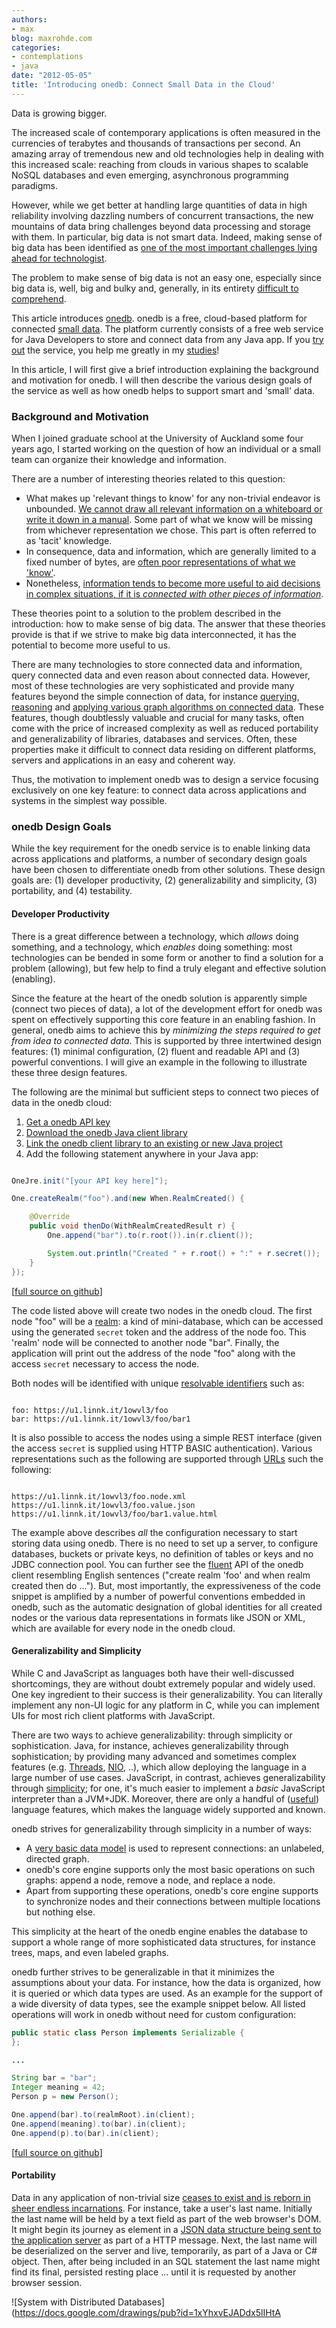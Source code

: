```yaml
---
authors:
- max
blog: maxrohde.com
categories:
- contemplations
- java
date: "2012-05-05"
title: 'Introducing onedb: Connect Small Data in the Cloud'
---
```


Data is growing bigger.

The increased scale of contemporary applications is often measured in the currencies of terabytes and thousands of transactions per second. An amazing array of tremendous new and old technologies help in dealing with this increased scale: reaching from clouds in various shapes to scalable NoSQL databases and even emerging, asynchronous programming paradigms.

However, while we get better at handling large quantities of data in high reliability involving dazzling numbers of concurrent transactions, the new mountains of data bring challenges beyond data processing and storage with them. In particular, big data is not smart data. Indeed, making sense of big data has been identified as [one of the most important challenges lying ahead for technologist](http://www.nytimes.com/2012/04/08/us/berkeley-group-tries-to-make-sense-of-big-data.html 'Berkeley Group Digs In to Challenge of Making Sense of All That Data').

The problem to make sense of big data is not an easy one, especially since big data is, well, big and bulky and, generally, in its entirety [difficult to comprehend](http://www.citeulike.org/user/mxro/article/4389709 'Bettis and Prahalad: The Dominant Logic: Retrospective and Extension').

This article introduces [onedb](http://www.onedb.de/ 'onedb'). onedb is a free, cloud-based platform for connected [small data](http://maxrohde.com/2012/05/05/small-data/ 'Small Data'). The platform currently consists of a free web service for Java Developers to store and connect data from any Java app. If you [try out](http://maxrohde.com/2012/05/06/onedb-tutorial/ 'onedb Tutorial') the service, you help me greatly in my [studies](http://www.mxro.de/short-cv)!

In this article, I will first give a brief introduction explaining the background and motivation for onedb. I will then describe the various design goals of the service as well as how onedb helps to support smart and 'small' data.

### Background and Motivation

When I joined graduate school at the University of Auckland some four years ago, I started working on the question of how an individual or a small team can organize their knowledge and information.

There are a number of interesting theories related to this question:

- What makes up 'relevant things to know' for any non-trivial endeavor is unbounded. [We cannot draw all relevant information on a whiteboard or write it down in a manual](http://www.citeulike.org/user/mxro/article/4234698 'Blackler: Knowledge, Knowledge Work and Organizations: An Overview and Interpretation.'). Some part of what we know will be missing from whichever representation we chose. This part is often referred to as 'tacit' knowledge.
- In consequence, data and information, which are generally limited to a fixed number of bytes, are [often poor representations of what we 'know'](http://www.citeulike.org/user/mxro/article/4116 'Thompson and Walsham: Placing Knowledge Management in Context').
- Nonetheless, [information tends to become more useful to aid decisions in complex situations, if it is _connected with other pieces of information_](http://www.citeulike.org/user/mxro/article/973799 'Kwan and Balasubramanian: KnowledgeScope: managing knowledge in context').

These theories point to a solution to the problem described in the introduction: how to make sense of big data. The answer that these theories provide is that if we strive to make big data interconnected, it has the potential to become more useful to us.

There are many technologies to store connected data and information, query connected data and even reason about connected data. However, most of these technologies are very sophisticated and provide many features beyond the simple connection of data, for instance [querying](http://webofdata.wordpress.com/2010/04/09/sparql-query-management/), [reasoning](http://bossam.wordpress.com/about-bossam/) and [applying various graph algorithms on connected data](http://blog.neo4j.org/2010/07/top-seven-news-in-neo4j-11.html). These features, though doubtlessly valuable and crucial for many tasks, often come with the price of increased complexity as well as reduced portability and generalizability of libraries, databases and services. Often, these properties make it difficult to connect data residing on different platforms, servers and applications in an easy and coherent way.

Thus, the motivation to implement onedb was to design a service focusing exclusively on one key feature: to connect data across applications and systems in the simplest way possible.

### onedb Design Goals

While the key requirement for the onedb service is to enable linking data across applications and platforms, a number of secondary design goals have been chosen to differentiate onedb from other solutions. These design goals are: (1) developer productivity, (2) generalizability and simplicity, (3) portability, and (4) testability.

#### Developer Productivity

There is a great difference between a technology, which _allows_ doing something, and a technology, which _enables_ doing something: most technologies can be bended in some form or another to find a solution for a problem (allowing), but few help to find a truly elegant and effective solution (enabling).

Since the feature at the heart of the onedb solution is apparently simple (connect two pieces of data), a lot of the development effort for onedb was spent on effectively supporting this core feature in an enabling fashion. In general, onedb aims to achieve this by _minimizing the steps required to get from idea to connected data_. This is supported by three intertwined design features: (1) minimal configuration, (2) fluent and readable API and (3) powerful conventions. I will give an example in the following to illustrate these three design features.

The following are the minimal but sufficient steps to connect two pieces of data in the onedb cloud:

1. [Get a onedb API key](http://www.onedb.de/#apikeyanchor 'Get onedb API key')
2. [Download the onedb Java client library](http://maxrohde.com/2012/05/06/onedb-tutorial/#downloadclientlibrary 'Download onedb Client Library')
3. [Link the onedb client library to an existing or new Java project](http://maxrohde.com/2012/05/06/onedb-tutorial/#linkingclientlibrary 'Link onedb client library')
4. Add the following statement anywhere in your Java app:

```java

OneJre.init("[your API key here]");

One.createRealm("foo").and(new When.RealmCreated() {

    @Override
    public void thenDo(WithRealmCreatedResult r) {
        One.append("bar").to(r.root()).in(r.client());

        System.out.println("Created " + r.root() + ":" + r.secret());
    }
});
```

\[[full source on github](https://github.com/mxro/onedb-examples/blob/master/src/main/java/one/examples/z_articles/A_IntroducingOnedb.java 'Source code example')\]

The code listed above will create two nodes in the onedb cloud. The first node "foo" will be a [realm](http://maxrohde.com/2012/05/06/onedb-tutorial/#createrealm 'onedb Realm'): a kind of mini-database, which can be accessed using the generated `secret` token and the address of the node foo. This 'realm' node will be connected to another node "bar". Finally, the application will print out the address of the node "foo" along with the access `secret` necessary to access the node.

Both nodes will be identified with unique [resolvable identifiers](http://milicicvuk.com/blog/2011/07/26/problems-of-linked-data-14-identity/ 'Problems of Linked Data (1/4): Identity') such as:

```text

foo: https://u1.linnk.it/1owvl3/foo
bar: https://u1.linnk.it/1owvl3/foo/bar1
```

It is also possible to access the nodes using a simple REST interface (given the access `secret` is supplied using HTTP BASIC authentication). Various representations such as the following are supported through [URLs](http://damnhandy.com/2007/11/19/uri-vs-url-whats-the-difference/ 'URI vs. URL: What’s the Difference?') such the following:

```text

https://u1.linnk.it/1owvl3/foo.node.xml
https://u1.linnk.it/1owvl3/foo.value.json
https://u1.linnk.it/1owvl3/foo/bar1.value.html
```

The example above describes _all_ the configuration necessary to start storing data using onedb. There is no need to set up a server, to configure databases, buckets or private keys, no definition of tables or keys and no JDBC connection pool. You can further see the [fluent](http://blog.jooq.org/2012/01/05/the-java-fluent-api-designer-crash-course/ 'The Java Fluent API Designer Crash Course') API of the onedb client resembling English sentences ("create realm 'foo' and when realm created then do ..."). But, most importantly, the expressiveness of the code snippet is amplified by a number of powerful conventions embedded in onedb, such as the automatic designation of global identities for all created nodes or the various data representations in formats like JSON or XML, which are available for every node in the onedb cloud.

#### Generalizability and Simplicity

While C and JavaScript as languages both have their well-discussed shortcomings, they are without doubt extremely popular and widely used. One key ingredient to their success is their generalizability. You can literally implement any non-UI logic for any platform in C, while you can implement UIs for most rich client platforms with JavaScript.

There are two ways to achieve generalizability: through simplicity or sophistication. Java, for instance, achieves generalizability through sophistication; by providing many advanced and sometimes complex features (e.g. [Threads](http://www.techrepublic.com/article/avoid-these-java-threading-gotchas/1049534 'Avoid these Java threading gotchas'), [NIO](http://blog.tsunanet.net/2010/08/java-nio-and-overengineering.html 'Java NIO and overengineering'), ..), which allow deploying the language in a large number of use cases. JavaScript, in contrast, achieves generalizability through [simplicity](http://misko.hevery.com/2010/04/07/move-over-java-i-have-fallen-in-love-with-javascript/ 'Move over Java, I have fallen in love with JavaScript'); for one, it's much easier to implement a _basic_ JavaScript interpreter than a JVM+JDK. Moreover, there are only a handful of ([useful](http://www.citeulike.org/user/mxro/article/2742125 'Crockford: JavaScript: The Good Parts')) language features, which makes the language widely supported and known.

onedb strives for generalizability through simplicity in a number of ways:

- A [very basic data model](http://maxrohde.com/2012/05/06/onedb-architecture-and-design/#datamodel 'onedb data model') is used to represent connections: an unlabeled, directed graph.
- onedb's core engine supports only the most basic operations on such graphs: append a node, remove a node, and replace a node.
- Apart from supporting these operations, onedb's core engine supports to synchronize nodes and their connections between multiple locations but nothing else.

This simplicity at the heart of the onedb engine enables the database to support a whole range of more sophisticated data structures, for instance trees, maps, and even labeled graphs.

onedb further strives to be generalizable in that it minimizes the assumptions about your data. For instance, how the data is organized, how it is queried or which data types are used. As an example for the support of a wide diversity of data types, see the example snippet below. All listed operations will work in onedb without need for custom configuration:

```java
public static class Person implements Serializable {
};

...

String bar = "bar";
Integer meaning = 42;
Person p = new Person();

One.append(bar).to(realmRoot).in(client);
One.append(meaning).to(bar).in(client);
One.append(p).to(bar).in(client);
```

\[[full source on github](https://github.com/mxro/onedb-examples/blob/master/src/main/java/one/examples/z_articles/B_IntroducingOnedbGeneralizability.java 'Generalizability Example App')\]

#### Portability

Data in any application of non-trivial size [ceases to exist and is reborn in sheer endless incarnations](http://theholyjava.wordpress.com/2012/05/12/bad-code-too-many-object-conversions-between-application-layers-and-how-to-avoid-them/ 'Bad Code: Too Many Object Conversions Between Application Layers And How to Avoid Them'). For instance, take a user's last name. Initially the last name will be held by a text field as part of the web browser's DOM. It might begin its journey as element in a [JSON data structure being sent to the application server](http://paulgestwicki.blogspot.co.nz/2011/05/json-vs-xml-for-data-representation-in.html 'JSON vs XML for data representation in GWT') as part of a HTTP message. Next, the last name will be deserialized on the server and live, temporarily, as part of a Java or C# object. Then, after being included in an SQL statement the last name might find its final, persisted resting place ... until it is requested by another browser session.

![System with Distributed Databases](https://docs.google.com/drawings/pub?id=1xYhxvEJADdx5lIHtA